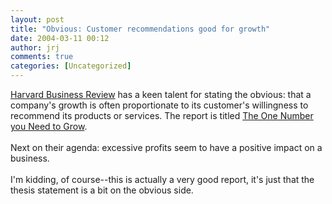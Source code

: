 ```yaml
---
layout: post
title: "Obvious: Customer recommendations good for growth"
date: 2004-03-11 00:12
author: jrj
comments: true
categories: [Uncategorized]
---
```

<a href="http://harvardbusinessonline.hbsp.harvard.edu/b01/en/home/index.jhtml?_requestid=58030" target="_blank">Harvard Business Review</a> has a keen talent for stating the obvious: that a company's growth is often proportionate to its customer's willingness to recommend its products or services. The report is titled <a href="http://harvardbusinessonline.hbsp.harvard.edu/b01/en/common/item_detail.jhtml?id=5534" target="_blank">The One Number you Need to Grow</a>.<br /><br />Next on their agenda: excessive profits seem to have a positive impact on a business.<br /><br />I'm kidding, of course--this is actually a very good report, it's just that the thesis statement is a bit on the obvious side.
